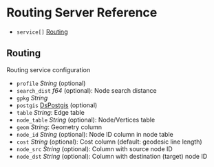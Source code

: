# Routing Server Reference

* `service[]` [Routing](#routing)

## Routing

Routing service configuration
* `profile` *String* (optional)
* `search_dist` *f64* (optional): Node search distance
* `gpkg` *String*
* `postgis` [DsPostgis](#dspostgis) (optional)
* `table` *String*: Edge table
* `node_table` *String* (optional): Node/Vertices table
* `geom` *String*: Geometry column
* `node_id` *String* (optional): Node ID column in node table
* `cost` *String* (optional): Cost column (default: geodesic line length)
* `node_src` *String* (optional): Column with source node ID
* `node_dst` *String* (optional): Column with destination (target) node ID
